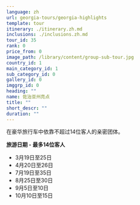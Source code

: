 ```yaml
---
language: zh
url: georgia-tours/georgia-highlights
template: tour
itinerary: ./itinerary.zh.md
inclusions: ./inclusions.zh.md
tour_id: 35
rank: 0
price_from: 0
image_path: /library/content/group-sub-tour.jpg
country_id: 1
main_category_id: 1
sub_category_id: 0
gallery_id: 0
imggrp_id: 0
heading: ""
name: 佐治亚州亮点
title: ""
short_descr: ""
duration: ""
---
```

在豪华旅行车中依靠不超过14位客人的亲密团体。

**旅游日期 - 最多14位客人**

*   3月19日至25日
*   4月20日至26日
*   7月19日至35日
*   8月25日至30日
*   9月5日至10日
*   10月10日至15日